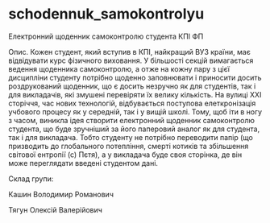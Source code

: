 # schodennuk_samokontrolyu
Електронний щоденник самоконтролю студента КПІ ФП

Опис. 
Кожен студент, який вступив в КПІ, найкращий ВУЗ країни, має відвідувати курс фізичного виховання. У більшості секцій вимагається ведення щоденника самоконтролю, а отже на кожну пару з цієї дисципліни студенту потрібно щоденно заповнювати і приносити досить роздрукований щоденник, що є досить незручно як для студентів, так і для викладачів, які змушені перевіряти їх велику кількість. 
На вулиці ХХІ сторіччя, час нових технологій, відбувається поступова елеткронізація учбового процесу як у середній, так і у  вищій школі. Тому, щоб іти в ногу з часом, виникла ідея створити електронний щоденник самоконтролю студента, що буде зручніший за його паперовий аналог як для студента, так і для викладача. Тобто студенту не потрібно переводити папір (що призводить до глобального потепління, смерті котиків та збільшення світової ентропії (с) Пєтя), а у викладача буде своя сторінка, де він може переглядати введені студентом дані. 

Склад групи:

Кашин Володимир Романович

Тягун Олексій Валерійович
